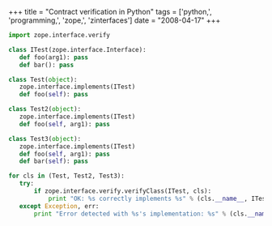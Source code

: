 +++
title = "Contract verification in Python"
tags = ['python,', 'programming,', 'zope,', 'zinterfaces']
date = "2008-04-17"
+++

``` python
import zope.interface.verify

class ITest(zope.interface.Interface):
   def foo(arg1): pass
   def bar(): pass   

class Test(object):
   zope.interface.implements(ITest)
   def foo(self): pass

class Test2(object):
   zope.interface.implements(ITest)
   def foo(self, arg1): pass

class Test3(object):
   zope.interface.implements(ITest)
   def foo(self, arg1): pass
   def bar(self): pass

for cls in (Test, Test2, Test3):
   try:
       if zope.interface.verify.verifyClass(ITest, cls):
           print "OK: %s correctly implements %s" % (cls.__name__, ITest.__name__)
   except Exception, err:
       print "Error detected with %s's implementation: %s" % (cls.__name__, err)
```
